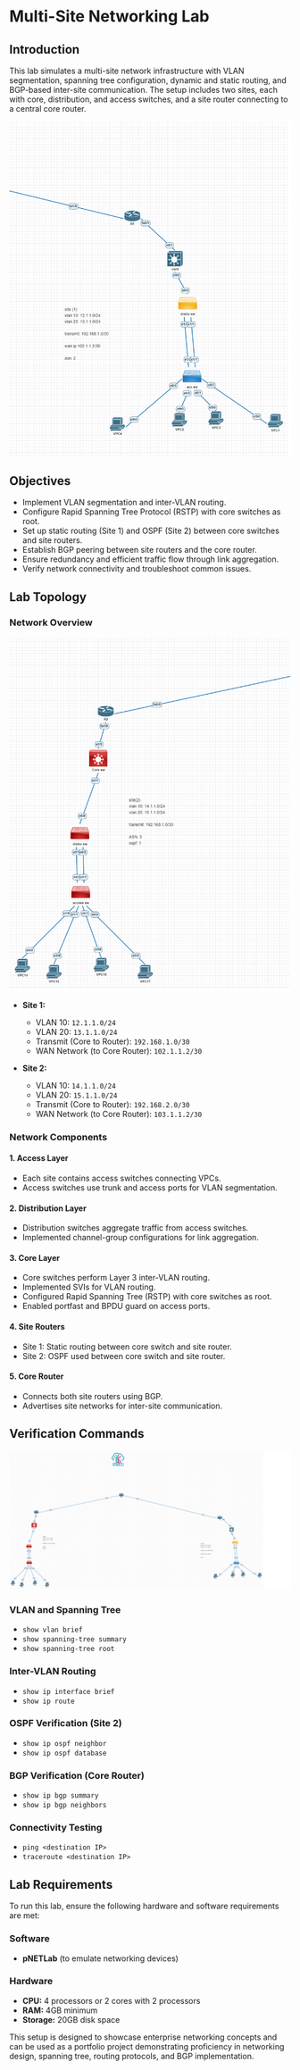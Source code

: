 # Multi-Site Networking Lab

## Introduction
This lab simulates a multi-site network infrastructure with VLAN segmentation, spanning tree configuration, dynamic and static routing, and BGP-based inter-site communication. The setup includes two sites, each with core, distribution, and access switches, and a site router connecting to a central core router.

![Network Topology](images/1.png)

## Objectives
- Implement VLAN segmentation and inter-VLAN routing.
- Configure Rapid Spanning Tree Protocol (RSTP) with core switches as root.
- Set up static routing (Site 1) and OSPF (Site 2) between core switches and site routers.
- Establish BGP peering between site routers and the core router.
- Ensure redundancy and efficient traffic flow through link aggregation.
- Verify network connectivity and troubleshoot common issues.

## Lab Topology
### Network Overview
![Lab Diagram](images/2.png)

- **Site 1:**
  - VLAN 10: `12.1.1.0/24`
  - VLAN 20: `13.1.1.0/24`
  - Transmit (Core to Router): `192.168.1.0/30`
  - WAN Network (to Core Router): `102.1.1.2/30`

- **Site 2:**
  - VLAN 10: `14.1.1.0/24`
  - VLAN 20: `15.1.1.0/24`
  - Transmit (Core to Router): `192.168.2.0/30`
  - WAN Network (to Core Router): `103.1.1.2/30`

### Network Components
#### 1. Access Layer
- Each site contains access switches connecting VPCs.
- Access switches use trunk and access ports for VLAN segmentation.

#### 2. Distribution Layer
- Distribution switches aggregate traffic from access switches.
- Implemented channel-group configurations for link aggregation.

#### 3. Core Layer
- Core switches perform Layer 3 inter-VLAN routing.
- Implemented SVIs for VLAN routing.
- Configured Rapid Spanning Tree (RSTP) with core switches as root.
- Enabled portfast and BPDU guard on access ports.

#### 4. Site Routers
- Site 1: Static routing between core switch and site router.
- Site 2: OSPF used between core switch and site router.

#### 5. Core Router
- Connects both site routers using BGP.
- Advertises site networks for inter-site communication.

## Verification Commands
![Verification Example](images/3.png)

### VLAN and Spanning Tree
- `show vlan brief`  
- `show spanning-tree summary`  
- `show spanning-tree root`  

### Inter-VLAN Routing
- `show ip interface brief`  
- `show ip route`  

### OSPF Verification (Site 2)
- `show ip ospf neighbor`  
- `show ip ospf database`  

### BGP Verification (Core Router)
- `show ip bgp summary`  
- `show ip bgp neighbors`  

### Connectivity Testing
- `ping <destination IP>`  
- `traceroute <destination IP>`  

## Lab Requirements
To run this lab, ensure the following hardware and software requirements are met:

### Software
- **pNETLab** (to emulate networking devices)

### Hardware
- **CPU:** 4 processors or 2 cores with 2 processors
- **RAM:** 4GB minimum
- **Storage:** 20GB disk space

This setup is designed to showcase enterprise networking concepts and can be used as a portfolio project demonstrating proficiency in networking design, spanning tree, routing protocols, and BGP implementation.


